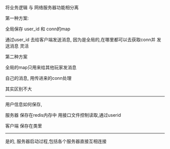 将业务逻辑 与 网络服务器功能相分离

第一种方案:

全局保存 user_id 和 conn的map

通过user_id 去给客户端发送消息, 
因为是全局的,在哪里都可以去获取conn并 发送消息
灵活


第二种方案

全局的map只用来给其他玩家发消息

自己的消息, 用传进来的conn处理



其实区别不大







---


用户信息如何保存,

服务器
保存在redis内存中
用接口文件控制读取,通过userid

客户端
保存在类里


---


是的, 服务器启动过程,包括各个服务器直接互相连接